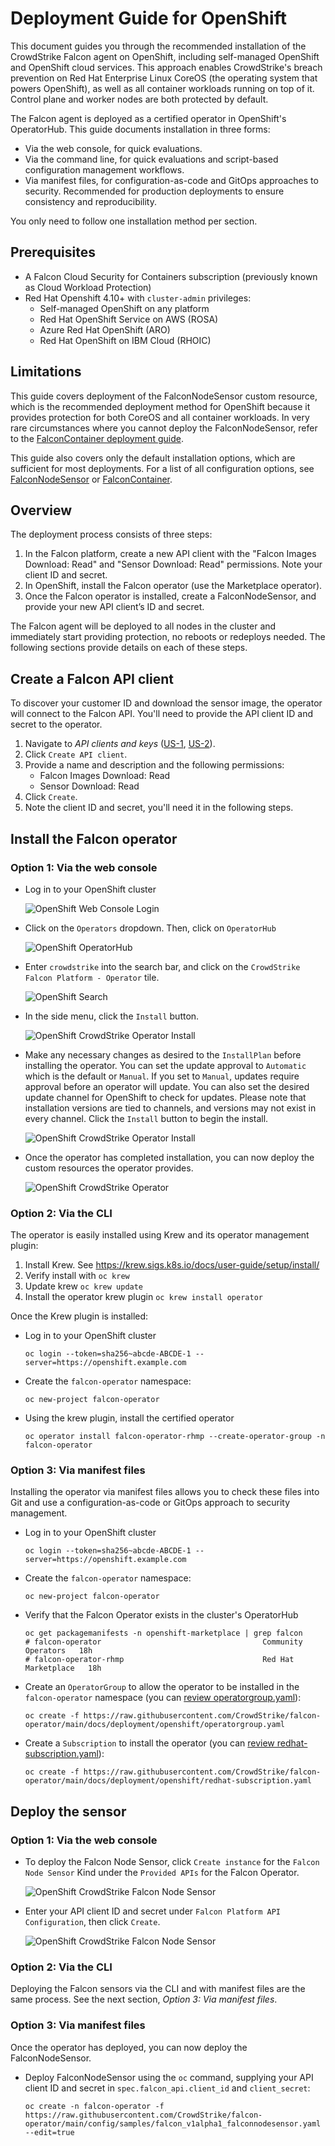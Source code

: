 # Deployment Guide for OpenShift

This document guides you through the recommended installation of the CrowdStrike Falcon agent on OpenShift, including self-managed OpenShift and OpenShift cloud services. This approach enables CrowdStrike's breach prevention on Red Hat Enterprise Linux CoreOS (the operating system that powers OpenShift), as well as all container workloads running on top of it. Control plane and worker nodes are both protected by default.

The Falcon agent is deployed as a certified operator in OpenShift's OperatorHub. This guide documents installation in three forms:

- Via the web console, for quick evaluations.
- Via the command line, for quick evaluations and script-based configuration management workflows.
- Via manifest files, for configuration-as-code and GitOps approaches to security. Recommended for production deployments to ensure consistency and reproducibility.

You only need to follow one installation method per section.

## Prerequisites

- A Falcon Cloud Security for Containers subscription (previously known as Cloud Workload Protection)
- Red Hat Openshift 4.10+ with `cluster-admin` privileges:
  - Self-managed OpenShift on any platform
  - Red Hat OpenShift Service on AWS (ROSA)
  - Azure Red Hat OpenShift (ARO)
  - Red Hat OpenShift on IBM Cloud (RHOIC)

## Limitations

This guide covers deployment of the FalconNodeSensor custom resource, which is the recommended deployment method for OpenShift because it provides protection for both CoreOS and all container workloads. In very rare circumstances where you cannot deploy the FalconNodeSensor, refer to the [FalconContainer deployment guide](README-container.md).

This guide also covers only the default installation options, which are sufficient for most deployments. For a list of all configuration options, see [FalconNodeSensor](resources/node/README.md) or [FalconContainer](resources/container/README.md).

## Overview

The deployment process consists of three steps:

1. In the Falcon platform, create a new API client with the "Falcon Images Download: Read" and "Sensor Download: Read" permissions. Note your client ID and secret.
2. In OpenShift, install the Falcon operator (use the Marketplace operator).
3. Once the Falcon operator is installed, create a FalconNodeSensor, and provide your new API client’s ID and secret.

The Falcon agent will be deployed to all nodes in the cluster and immediately start providing protection, no reboots or redeploys needed. The following sections provide details on each of these steps.

## Create a Falcon API client

To discover your customer ID and download the sensor image, the operator will connect to the Falcon API. You'll need to provide the API client ID and secret to the operator.

1. Navigate to _API clients and keys_ ([US-1](https://falcon.crowdstrike.com/api-clients-and-keys/clients), [US-2](https://falcon.us-2.crowdstrike.com/api-clients-and-keys/clients)).
1. Click `Create API client`.
1. Provide a name and description and the following permissions:
   - Falcon Images Download: Read
   - Sensor Download: Read
1. Click `Create`.
1. Note the client ID and secret, you'll need it in the following steps.

## Install the Falcon operator

### Option 1: Via the web console

- Log in to your OpenShift cluster

   ![OpenShift Web Console Login](images/ocp-login.png)

- Click on the `Operators` dropdown. Then, click on `OperatorHub`

   ![OpenShift OperatorHub](images/ocp-ophub.png)

- Enter `crowdstrike` into the search bar, and click on the `CrowdStrike Falcon Platform - Operator` tile.

   ![OpenShift Search](images/ocp-optile.png)

- In the side menu, click the `Install` button.

   ![OpenShift CrowdStrike Operator Install](images/ocp-opinstall.png)

- Make any necessary changes as desired to the `InstallPlan` before installing the operator. You can set the update approval to `Automatic` which is the default or `Manual`. If you set to `Manual`, updates require approval before an operator will update.
  You can also set the desired update channel for OpenShift to check for updates. Please note that installation versions are tied to channels, and versions may not exist in every channel. Click the `Install` button to begin the install.

   ![OpenShift CrowdStrike Operator Install](images/ocp-opinstall2.png)

- Once the operator has completed installation, you can now deploy the custom resources the operator provides.

   ![OpenShift CrowdStrike Operator](images/ocp-opresources.png)

### Option 2: Via the CLI

The operator is easily installed using Krew and its operator management plugin:

1. Install Krew. See https://krew.sigs.k8s.io/docs/user-guide/setup/install/
2. Verify install with `oc krew`
3. Update krew `oc krew update`
4. Install the operator krew plugin `oc krew install operator`

Once the Krew plugin is installed:

- Log in to your OpenShift cluster
  ```
  oc login --token=sha256~abcde-ABCDE-1 --server=https://openshift.example.com
  ```

- Create the `falcon-operator` namespace:
  ```
  oc new-project falcon-operator
  ```

- Using the krew plugin, install the certified operator
   ```
   oc operator install falcon-operator-rhmp --create-operator-group -n falcon-operator
   ```

### Option 3: Via manifest files

Installing the operator via manifest files allows you to check these files into Git and use a configuration-as-code or GitOps approach to security management.

- Log in to your OpenShift cluster
  ```
  oc login --token=sha256~abcde-ABCDE-1 --server=https://openshift.example.com
  ```

- Create the `falcon-operator` namespace:
  ```
  oc new-project falcon-operator
  ```

- Verify that the Falcon Operator exists in the cluster's OperatorHub
  ```
  oc get packagemanifests -n openshift-marketplace | grep falcon
  # falcon-operator                                    Community Operators   18h
  # falcon-operator-rhmp                               Red Hat Marketplace   18h
  ```

- Create an `OperatorGroup` to allow the operator to be installed in the `falcon-operator` namespace (you can [review operatorgroup.yaml](operatorgroup.yaml)):
  ```
  oc create -f https://raw.githubusercontent.com/CrowdStrike/falcon-operator/main/docs/deployment/openshift/operatorgroup.yaml
  ```

- Create a `Subscription` to install the operator (you can [review redhat-subscription.yaml](redhat-subscription.yaml)):
  ```
  oc create -f https://raw.githubusercontent.com/CrowdStrike/falcon-operator/main/docs/deployment/openshift/redhat-subscription.yaml
  ```

## Deploy the sensor

### Option 1: Via the web console

- To deploy the Falcon Node Sensor, click `Create instance` for the `Falcon Node Sensor` Kind under the `Provided APIs` for the Falcon Operator.

   ![OpenShift CrowdStrike Falcon Node Sensor](images/ocp-fns.png)

- Enter your API client ID and secret under `Falcon Platform API Configuration`, then click `Create`.

   ![OpenShift CrowdStrike Falcon Node Sensor](images/ocp-fnsinstall.png)

### Option 2: Via the CLI

Deploying the Falcon sensors via the CLI and with manifest files are the same process. See the next section, _Option 3: Via manifest files_.

### Option 3: Via manifest files

Once the operator has deployed, you can now deploy the FalconNodeSensor.

- Deploy FalconNodeSensor using the `oc` command, supplying your API client ID and secret in `spec.falcon_api.client_id` and `client_secret`:
  ```
  oc create -n falcon-operator -f https://raw.githubusercontent.com/CrowdStrike/falcon-operator/main/config/samples/falcon_v1alpha1_falconnodesensor.yaml --edit=true
  ```
